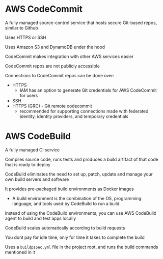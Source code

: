 # AWS CodeCommit

A fully managed source-control service that hosts secure Git-based repos, similar to Github

Uses HTTPS or SSH

Uses Amazon S3 and DynamoDB under the hood

CodeCommit makes integration with other AWS services easier

CodeCommit repos are not publicly accessible

Connections to CodeCommit repos can be done over:
- HTTPS
    - IAM has an option to generate Git credentials for AWS CodeCommit for users
- SSH
- HTTPS (GRC) - Git remote codecommit
    - recommended for supporting connections made with federated identity, identity providers, and temporary credentials


# AWS CodeBuild

A fully managed CI service

Compiles source code, runs tests and produces a build artifact of that code that is ready to deploy

CodeBuild eliminates the need to set up, patch, update and manage your own build servers and software

It provides pre-packaged build environments as Docker images
- A build environment is the combination of the OS, programming language, and tools used by CodeBuild to run a build

Instead of using the CodeBuild environments, you can use AWS CodeBuild agent to build and test apps locally

CodeBuild scales automatically according to build requests

You dont pay for idle time, only for time it takes to complete the build

Uses a `buildpspec.yml` file in the project root, and runs the build commands mentioned in it